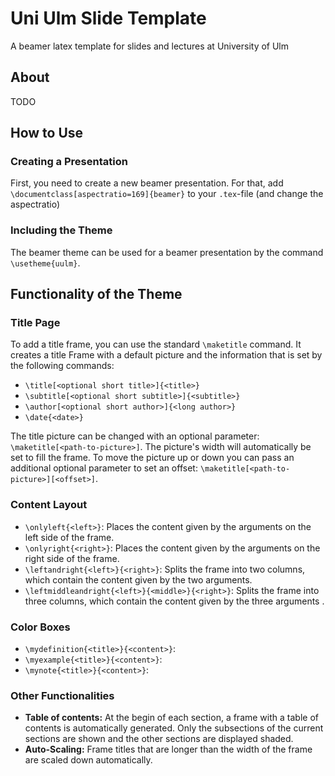 # Uni Ulm Slide Template
A beamer latex template for slides and lectures at University of Ulm

## About
TODO

## How to Use
### Creating a Presentation
First, you need to create a new beamer presentation. For that, add ``\documentclass[aspectratio=169]{beamer}`` to your ``.tex``-file (and change the aspectratio)

### Including the Theme
The beamer theme can be used for a beamer presentation by the command ``\usetheme{uulm}``.

## Functionality of the Theme
### Title Page

To add a title frame, you can use the standard ``\maketitle`` command. It creates a title Frame with a default picture and the information that is set by the following commands:

* ``\title[<optional short title>]{<title>}``
* ``\subtitle[<optional short subtitle>]{<subtitle>}``
* ``\author[<optional short author>]{<long author>}``
* ``\date{<date>}``

The title picture can be changed with an optional parameter: ``\maketitle[<path-to-picture>]``. The picture's width will automatically be set to fill the frame. To move the picture up or down you can pass an additional optional parameter to set an offset: ``\maketitle[<path-to-picture>][<offset>]``.


### Content Layout
* ``\onlyleft{<left>}``: Places the content given by the arguments on the left side of the frame.
* ``\onlyright{<right>}``: Places the content given by the arguments on the right side of the frame.
* ``\leftandright{<left>}{<right>}``: Splits the frame into two columns, which contain the content given by the two arguments.
* ``\leftmiddleandright{<left>}{<middle>}{<right>}``: Splits the frame into three columns, which contain the content given by the three arguments .

### Color Boxes
* ``\mydefinition{<title>}{<content>}``: 
* ``\myexample{<title>}{<content>}``: 
* ``\mynote{<title>}{<content>}``: 

### Other Functionalities
* **Table of contents:** At the begin of each section, a frame with a table of contents is automatically generated. Only the subsections of the current sections are shown and the other sections are displayed shaded.
* **Auto-Scaling:** Frame titles that are longer than the width of the frame are scaled down automatically.